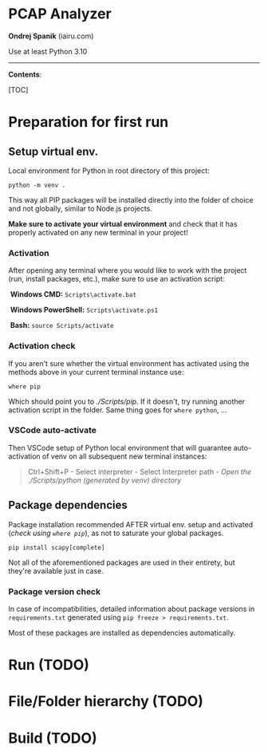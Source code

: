 # PCAP Analyzer

**Ondrej Spanik** (iairu.com)

Use at least Python 3.10

---

**Contents**:

[TOC]

# Preparation for first run

## Setup virtual env.

Local environment for Python in root directory of this project:

```
python -m venv .
```

This way all PIP packages will be installed directly into the folder of choice and not globally, similar to Node.js projects.

**Make sure to activate your virtual environment** and check that it has properly activated on any new terminal in your project!

### Activation

After opening any terminal where you would like to work with the project (run, install packages, etc.), make sure to use an activation script:

​	**Windows CMD:** `Scripts\activate.bat`

​	**Windows PowerShell:** `Scripts\activate.ps1`

​	**Bash:** `source Scripts/activate`

### Activation check

If you aren't sure whether the virtual environment has activated using the methods above in your current terminal instance use:

```
where pip
```

Which should point you to *./Scripts/pip*. If it doesn't, try running another activation script in the folder. Same thing goes for `where python`, ...

### VSCode auto-activate

Then VSCode setup of Python local environment that will guarantee auto-activation of venv on all subsequent new terminal instances:

> Ctrl+Shift+P - Select interpreter - Select Interpreter path - *Open the ./Scripts/python (generated by venv) directory*

## Package dependencies

Package installation recommended AFTER virtual env. setup and activated (*check using `where pip`*), as not to saturate your global packages.

```
pip install scapy[complete]
```

Not all of the aforementioned packages are used in their entirety, but they're available just in case.

### Package version check

In case of incompatibilities, detailed information about package versions in `requirements.txt` generated using `pip freeze > requirements.txt`. 

Most of these packages are installed as dependencies automatically.

# Run (TODO)

# File/Folder hierarchy (TODO)

# Build (TODO)
